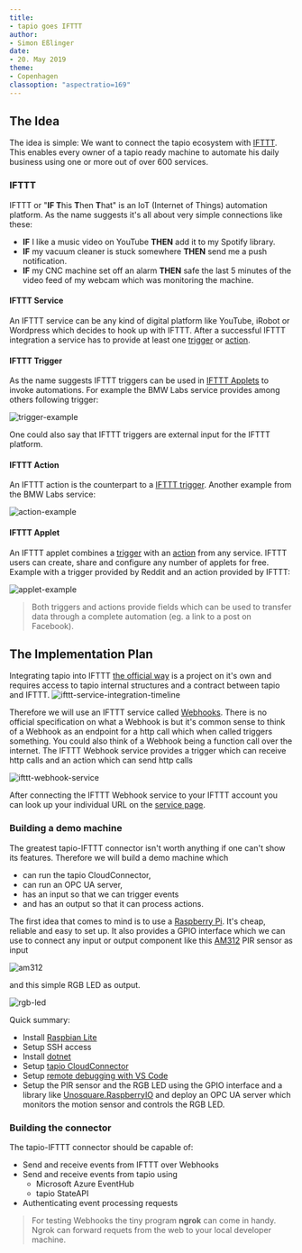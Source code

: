```yaml
---
title:
- tapio goes IFTTT
author:
- Simon Eßlinger
date:
- 20. May 2019
theme:
- Copenhagen
classoption: "aspectratio=169"
---
```


## The Idea

The idea is simple: We want to connect the tapio ecosystem with [IFTTT](https://ifttt.com/). This enables every owner of a tapio ready machine to automate his daily business using one or more out of over 600 services.

### IFTTT

IFTTT or "**IF T**his **T**hen **T**hat" is an IoT (Internet of Things) automation platform. As the name suggests it's all about very simple connections like these:

* **IF** I like a music video on YouTube **THEN** add it to my Spotify library.
* **IF** my vacuum cleaner is stuck somewhere **THEN** send me a push notification.
* **IF** my CNC machine set off an alarm **THEN** safe the last 5 minutes of the video feed of my webcam which was monitoring the machine.

#### IFTTT Service

An IFTTT service can be any kind of digital platform like YouTube, iRobot or Wordpress which decides to hook up with IFTTT. After a successful IFTTT integration a service has to provide at least one [trigger](#ifttt-trigger) or [action](#ifttt-action).

#### IFTTT Trigger

As the name suggests IFTTT triggers can be used in [IFTTT Applets](#ifttt-applet) to invoke automations. For example the BMW Labs service provides among others following trigger:

![trigger-example](assets/trigger-example.png)

One could also say that IFTTT triggers are external input for the IFTTT platform.

#### IFTTT Action

An IFTTT action is the counterpart to a [IFTTT trigger](#ifttt-trigger). Another example from the BMW Labs service:

![action-example](assets/action-example.png)

#### IFTTT Applet

An IFTTT applet combines a [trigger](#ifttt-trigger) with an [action](#ifttt-action) from any service. IFTTT users can create, share and configure any number of applets for free.
Example with a trigger provided by Reddit and an action provided by IFTTT:

![applet-example](assets/applet-example.png)

>Both triggers and actions provide fields which can be used to transfer data through a complete automation (eg. a link to a post on Facebook).

## The Implementation Plan

Integrating tapio into IFTTT [the official way](https://platform.ifttt.com/docs) is a project on it's own and requires access to tapio internal structures and a contract between tapio and IFTTT.
![ifttt-service-integration-timeline](assets/ifttt-service-integration-timeline.png)

Therefore we will use an IFTTT service called [Webhooks](https://ifttt.com/maker_webhooks). There is no official specification on what a Webhook is but it's common sense to think of a Webhook as an endpoint for a http call which when called triggers something. You could also think of a Webhook being a function call over the internet. The IFTTT Webhook service provides a trigger which can receive http calls and an action which can send http calls

![ifttt-webhook-service](assets/ifttt-webhook-service.png)

After connecting the IFTTT Webhook service to your IFTTT account you can look up your individual URL on the [service page](https://ifttt.com/maker_webhooks).

### Building a demo machine

The greatest tapio-IFTTT connector isn't worth anything if one can't show its features. Therefore we will build a demo machine which

* can run the tapio CloudConnector,
* can run an OPC UA server,
* has an input so that we can trigger events
* and has an output so that it can process actions.

The first idea that comes to mind is to use a [Raspberry Pi](https://www.raspberrypi.org/). It's cheap, reliable and easy to set up. It also provides a GPIO interface which we can use to connect any input or output component like this [AM312](https://www.sunrom.com/p/micro-pir-motion-detection-sensor-am312) PIR sensor as input

![am312](assets/am312.jpg)

and this simple RGB LED as output.

![rgb-led](assets/rgb-led.jpg)

Quick summary:

* Install [Raspbian Lite](https://www.raspberrypi.org/downloads/raspbian/)
* Setup SSH access
* Install [dotnet](https://docs.microsoft.com/en-us/dotnet/core/tools/dotnet-install-script)
* Setup [tapio CloudConnector](https://developer.tapio.one/docs/CloudConnector/CloudConnectorCore.html)
* Setup [remote debugging with VS Code](https://www.hanselman.com/blog/RemoteDebuggingWithVSCodeOnWindowsToARaspberryPiUsingNETCoreOnARM.aspx)
* Setup the PIR sensor and the RGB LED using the GPIO interface and a library like [Unosquare.RaspberryIO](https://github.com/unosquare/raspberryio) and deploy an OPC UA server which monitors the motion sensor and controls the RGB LED.

### Building the connector

The tapio-IFTTT connector should be capable of:

* Send and receive events from IFTTT over Webhooks
* Send and receive events from tapio using
  * Microsoft Azure EventHub
  * tapio StateAPI
* Authenticating event processing requests

>For testing Webhooks the tiny program **ngrok** can come in handy. Ngrok can forward requets from the web to your local developer machine.